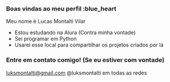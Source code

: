 ### Boas vindas ao meu perfil :blue_heart

Meu nome é Lucas Montalti Vilar

- Estou estudando na Alura (Contra minha vontade)
- Sei programar em Python
- Usarei esse local para compartilhar os projetos criados por lá


### Entre em contato comigo! (Se eu estiver com vontade)

luksmontalti@gmail.com
@luksmontalti em todas as redes
